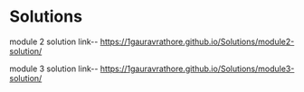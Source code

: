 # Solutions
module 2 solution
link-- https://1gauravrathore.github.io/Solutions/module2-solution/

module 3 solution
link-- https://1gauravrathore.github.io/Solutions/module3-solution/

